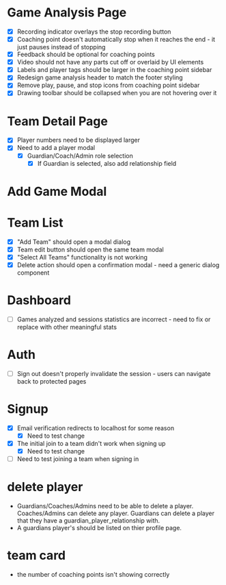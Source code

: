 # Game Analysis Page
* [X] Recording indicator overlays the stop recording button
* [X] Coaching point doesn't automatically stop when it reaches the end - it just pauses instead of stopping
* [X] Feedback should be optional for coaching points
* [X] Video should not have any parts cut off or overlaid by UI elements
* [X] Labels and player tags should be larger in the coaching point sidebar
* [X] Redesign game analysis header to match the footer styling
* [X] Remove play, pause, and stop icons from coaching point sidebar
* [X] Drawing toolbar should be collapsed when you are not hovering over it

# Team Detail Page
* [X] Player numbers need to be displayed larger
* [X] Need to add a player modal
    * [X] Guardian/Coach/Admin role selection
        * [X] If Guardian is selected, also add relationship field

# Add Game Modal

# Team List
* [X] "Add Team" should open a modal dialog
* [X] Team edit button should open the same team modal
* [X] "Select All Teams" functionality is not working
* [X] Delete action should open a confirmation modal - need a generic dialog component

# Dashboard
* [ ] Games analyzed and sessions statistics are incorrect - need to fix or replace with other meaningful stats

# Auth
* [ ] Sign out doesn't properly invalidate the session - users can navigate back to protected pages

# Signup
* [X] Email verification redirects to localhost for some reason
    - [X] Need to test change
* [X] The initial join to a team didn't work when signing up
    - [X] Need to test change
* [ ] Need to test joining a team when signing in

# delete player
- Guardians/Coaches/Admins need to be able to delete a player. Coaches/Admins can delete any player. Guardians can delete a player that they have a guardian_player_relationship with.
- A guardians player's should be listed on thier profile page.

# team card
- the number of coaching points isn't showing correctly